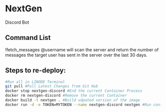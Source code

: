 # NextGen
Discord Bot
## Command List
!fetch_messages @username will scan the server and return the number of messages the target user has sent in the server over the last 30 days.


## Steps to re-deploy:

```sh
#Run all in LINODE Terminal
git pull #Pull Latest Changes from Git Hub
docker stop nextgen-discord #End the current Container Process
docker rm nextgen-discord #Remove the current Container
docker build -t nextgen . #Build udpated version of the image
docker run -d -e TOKEN=MYTOKEN --name nextgen-discord nextgen #Run container with latest image
```
